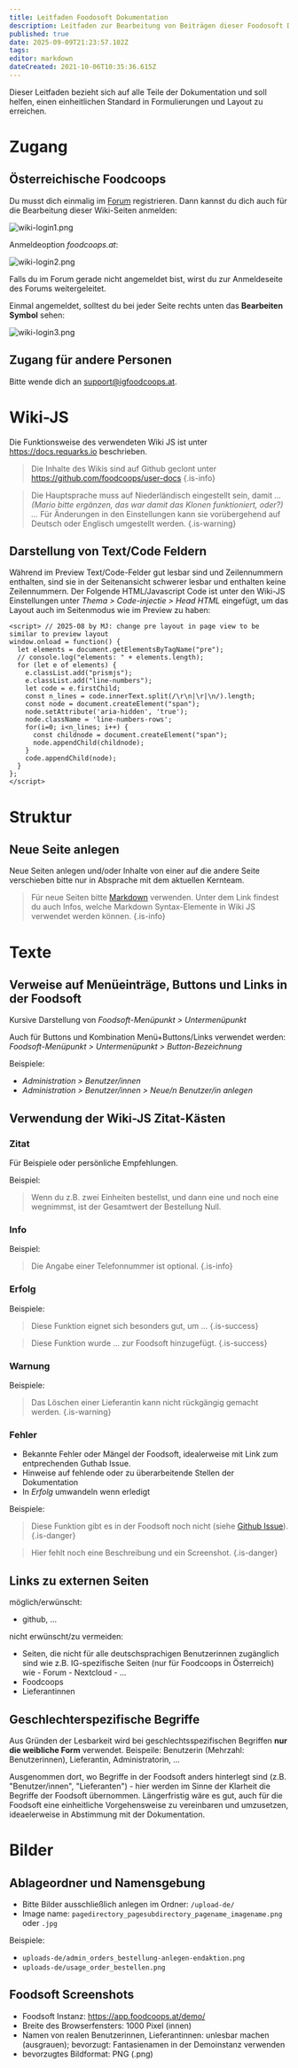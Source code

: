 ```yaml
---
title: Leitfaden Foodosoft Dokumentation
description: Leitfaden zur Bearbeitung von Beiträgen dieser Foodosoft Dokumentation
published: true
date: 2025-09-09T21:23:57.102Z
tags: 
editor: markdown
dateCreated: 2021-10-06T10:35:36.615Z
---
```


Dieser Leitfaden bezieht sich auf alle Teile der Dokumentation und soll helfen, einen einheitlichen Standard in Formulierungen und Layout zu erreichen.

# Zugang

## Österreichische Foodcoops
Du musst dich einmalig im [Forum](forum.foodcoops.at) registrieren. Dann kannst du dich auch für die Bearbeitung dieser Wiki-Seiten anmelden:

![wiki-login1.png](/uploads-de/wiki-login1.png)

Anmeldeoption *foodcoops.at*:

![wiki-login2.png](/uploads-de/wiki-login2.png)

Falls du im Forum gerade nicht angemeldet bist, wirst du zur Anmeldeseite des Forums weitergeleitet.

Einmal angemeldet, solltest du bei jeder Seite rechts unten das **Bearbeiten Symbol** sehen:

![wiki-login3.png](/uploads-de/wiki-login3.png)

## Zugang für andere Personen

Bitte wende dich an support@igfoodcoops.at.

# Wiki-JS

Die Funktionsweise des verwendeten Wiki JS ist unter https://docs.requarks.io beschrieben.


> Die Inhalte des Wikis sind auf Github geclont unter https://github.com/foodcoops/user-docs
{.is-info}

> Die Hauptsprache muss auf Niederländisch eingestellt sein, damit *... (Mario bitte ergänzen, das war damit das Klonen funktioniert, oder?) ...* Für Änderungen in den Einstellungen kann sie vorübergehend auf Deutsch oder Englisch umgestellt werden. 
{.is-warning}


## Darstellung von Text/Code Feldern
Während im Preview Text/Code-Felder gut lesbar sind und Zeilennummern enthalten, sind sie in der Seitenansicht schwerer lesbar und enthalten keine Zeilennummern. Der Folgende HTML/Javascript Code ist unter den Wiki-JS Einstellungen unter *Thema > Code-injectie > Head HTML* eingefügt, um das Layout auch im Seitenmodus wie im Preview zu haben:
```
<script> // 2025-08 by MJ: change pre layout in page view to be similar to preview layout 
window.onload = function() {
  let elements = document.getElementsByTagName("pre"); 
  // console.log("elements: " + elements.length);
  for (let e of elements) {
    e.classList.add("prismjs");
    e.classList.add("line-numbers");
    let code = e.firstChild;
    const n_lines = code.innerText.split(/\r\n|\r|\n/).length;
    const node = document.createElement("span");
    node.setAttribute('aria-hidden', 'true');
    node.className = 'line-numbers-rows';
    for(i=0; i<n_lines; i++) {
      const childnode = document.createElement("span");
      node.appendChild(childnode);
    }
    code.appendChild(node);
  }
};
</script>
```


# Struktur


## Neue Seite anlegen

Neue Seiten anlegen und/oder Inhalte von einer auf die andere Seite verschieben bitte nur in Absprache mit dem aktuellen Kernteam.

> Für neue Seiten bitte [Markdown](https://docs.requarks.io/editors/markdown) verwenden. Unter dem Link findest du auch Infos, welche Markdown Syntax-Elemente in Wiki JS verwendet werden können.
{.is-info}


# Texte

## Verweise auf Menüeinträge, Buttons und Links in der Foodsoft
Kursive Darstellung von *Foodsoft-Menüpunkt > Untermenüpunkt*

Auch für Buttons und Kombination Menü+Buttons/Links verwendet werden: *Foodsoft-Menüpunkt > Untermenüpunkt > Button-Bezeichnung*

Beispiele:
- *Administration > Benutzer/innen*
- *Administration > Benutzer/innen > Neue/n Benutzer/in anlegen*

## Verwendung der Wiki-JS Zitat-Kästen 

### Zitat

Für Beispiele oder persönliche Empfehlungen.

Beispiel:
> Wenn du z.B. zwei Einheiten bestellst, und dann eine und noch eine wegnimmst, ist der Gesamtwert der Bestellung Null. 

### Info
Beispiel:
> Die Angabe einer Telefonnummer ist optional.
{.is-info}


### Erfolg


Beispiele:
> Diese Funktion eignet sich besonders gut, um ...
{.is-success}

> Diese Funktion wurde ... zur Foodsoft hinzugefügt.
{.is-success}

### Warnung

Beispiele:
> Das Löschen einer Lieferantin kann nicht rückgängig gemacht werden.
{.is-warning}



### Fehler
 - Bekannte Fehler oder Mängel der Foodsoft, idealerweise mit Link zum entprechenden Guthab Issue.
 - Hinweise auf fehlende oder zu überarbeitende Stellen der Dokumentation
 - In *Erfolg* umwandeln wenn erledigt

Beispiele:
> Diese Funktion gibt es in der Foodsoft noch nicht (siehe [Github Issue](https://github.com/foodcoops/foodsoft/issues)).
{.is-danger}

> Hier fehlt noch eine Beschreibung und ein Screenshot.
{.is-danger}

## Links zu externen Seiten

möglich/erwünscht: 
- github, ...

nicht erwünscht/zu vermeiden: 
- Seiten, die nicht für alle deutschsprachigen Benutzerinnen zugänglich sind wie z.B. IG-spezifische Seiten  (nur für Foodcoops in Österreich) wie 
      - Forum
      - Nextcloud
      - ...
- Foodcoops
- Lieferantinnen

## Geschlechterspezifische Begriffe

Aus Gründen der Lesbarkeit wird bei geschlechtsspezifischen Begriffen **nur die weibliche Form** verwendet. Beispeile: Benutzerin (Mehrzahl: Benutzerinnen), Lieferantin, Administratorin, ...

Ausgenommen dort, wo Begriffe in der Foodsoft anders hinterlegt sind (z.B. "Benutzer/innen", "Lieferanten") - hier werden im Sinne der Klarheit die Begriffe der Foodsoft übernommen. Längerfristig wäre es gut, auch für die Foodsoft eine einheitliche Vorgehensweise zu vereinbaren und umzusetzen, ideaelerweise in Abstimmung mit der Dokumentation.


# Bilder
## Ablageordner und Namensgebung

- Bitte Bilder ausschließlich anlegen im Ordner: `/upload-de/`
- Image name: `pagedirectory_pagesubdirectory_pagename_imagename.png` oder `.jpg`

Beispiele:
- `uploads-de/admin_orders_bestellung-anlegen-endaktion.png`
- `uploads-de/usage_order_bestellen.png`


## Foodsoft Screenshots
  - Foodsoft Instanz: https://app.foodcoops.at/demo/
  - Breite des Browserfensters: 1000 Pixel (innen)
  - Namen von realen Benutzerinnen, Lieferantinnen: unlesbar machen (ausgrauen); bevorzugt: Fantasienamen in der Demoinstanz verwenden
  - bevorzugtes Bildformat: PNG (.png)


